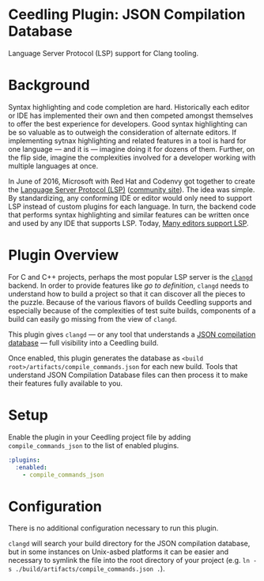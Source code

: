 # Ceedling Plugin: JSON Compilation Database

Language Server Protocol (LSP) support for Clang tooling.

# Background

Syntax highlighting and code completion are hard. Historically each editor or IDE has implemented their own and then competed amongst themselves to offer the best experience for developers. Good syntax highlighting can be so valuable as to outweigh the consideration of alternate editors. If implementing sytnax highlighting and related features in a tool is hard for one language — and it is — imagine doing it for dozens of them. Further, on the flip side, imagine the complexities involved for a developer working with multiple languages at once.

In June of 2016, Microsoft with Red Hat and Codenvy got together to create the [Language Server Protocol (LSP)][lsp-microsoft] ([community site][lsp-community]). The idea was simple. By standardizing, any conforming IDE or editor would only need to support LSP instead of custom plugins for each language. In turn, the backend code that performs syntax highlighting and similar features can be written once and used by any IDE that supports LSP. Today, [Many editors support LSP][lsp-tools].

[lsp-microsoft]: https://microsoft.github.io/language-server-protocol/
[lsp-community]: https://langserver.org/
[lsp-tools]: https://microsoft.github.io/language-server-protocol/implementors/tools/

# Plugin Overview

For C and C++ projects, perhaps the most popular LSP server is the [`clangd`][clangd] backend. In order to provide features like _go to definition_, `clangd` needs to understand how to build a project so that it can discover all the pieces to the puzzle. Because of the various flavors of builds Ceedling supports and especially because of the complexities of test suite builds, components of a build can easily go missing from the view of `clangd`.

This plugin gives `clangd` — or any tool that understands a [JSON compilation database][json-compilation-database] — full visibility into a Ceedling build.

Once enabled, this plugin generates the database as `<build root>/artifacts/compile_commands.json` for each new build. Tools that understand JSON Compilation Database files can then process it to make their features fully available to you.

[clangd]: https://clangd.llvm.org
[json-compilation-database]: https://clang.llvm.org/docs/JSONCompilationDatabase.html

# Setup

Enable the plugin in your Ceedling project file by adding `compile_commands_json` to the list of enabled plugins.

``` YAML
:plugins:
  :enabled:
    - compile_commands_json
```

# Configuration

There is no additional configuration necessary to run this plugin.

`clangd` will search your build directory for the JSON compilation database, but in some instances on Unix-asbed platforms it can be easier and necessary to symlink the file into the root directory of your project (e.g. `ln -s ./build/artifacts/compile_commands.json .`).
